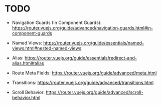 # TODO

- Navigation Guards (In Component Guards): https://router.vuejs.org/guide/advanced/navigation-guards.html#in-component-guards

- Named Views: https://router.vuejs.org/guide/essentials/named-views.html#nested-named-views
- Alias: https://router.vuejs.org/guide/essentials/redirect-and-alias.html#alias

- Route Meta Fields: https://router.vuejs.org/guide/advanced/meta.html
- Transitions: https://router.vuejs.org/guide/advanced/transitions.html
- Scroll Behavior: https://router.vuejs.org/guide/advanced/scroll-behavior.html
